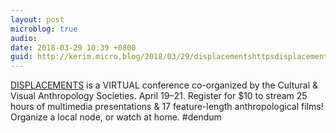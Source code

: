 ```yaml
---
layout: post
microblog: true
audio: 
date: 2018-03-29 10:39 +0800
guid: http://kerim.micro.blog/2018/03/29/displacementshttpsdisplacementsjhuedu-is-a.html
---
```

[DISPLACEMENTS](https://displacements.jhu.edu/) is a VIRTUAL conference co-organized by the Cultural & Visual Anthropology Societies. April 19–21. Register for $10 to stream 25 hours of multimedia presentations & 17 feature-length anthropological films! Organize a local node, or watch at home. #dendum 
